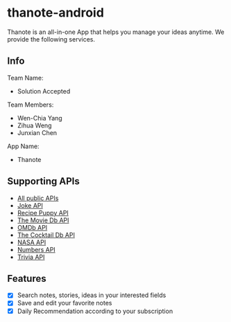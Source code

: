 # thanote-android
Thanote is an all-in-one App that helps you manage your ideas anytime. We provide the following services.

## Info

Team Name:

- Solution Accepted

Team Members:

- Wen-Chia Yang
- Zihua Weng
- Junxian Chen

App Name:

- Thanote

## Supporting APIs

- [All public APIs](https://github.com/public-apis/public-apis)
- [Joke API](https://sv443.net/jokeapi/v2)
- [Recipe Puppy API](http://www.recipepuppy.com/)
- [The Movie Db API](https://developers.themoviedb.org/3/getting-started/introduction)
- [OMDb API](http://omdbapi.com/)
- [The Cocktail Db API](https://www.thecocktaildb.com/)
- [NASA API](https://api.nasa.gov/)
- [Numbers API](http://numbersapi.com/)
- [Trivia API](https://opentdb.com/)

## Features
- [x] Search notes, stories, ideas in your interested fields
- [x] Save and edit your favorite notes
- [x] Daily Recommendation according to your subscription